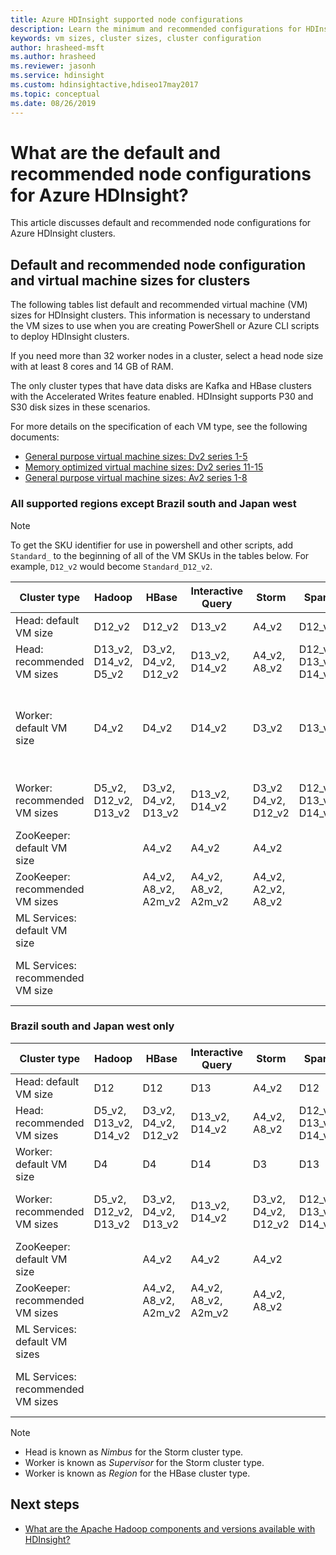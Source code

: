 ```yaml
---
title: Azure HDInsight supported node configurations
description: Learn the minimum and recommended configurations for HDInsight cluster nodes.
keywords: vm sizes, cluster sizes, cluster configuration
author: hrasheed-msft
ms.author: hrasheed
ms.reviewer: jasonh
ms.service: hdinsight
ms.custom: hdinsightactive,hdiseo17may2017
ms.topic: conceptual
ms.date: 08/26/2019
---
```

# What are the default and recommended node configurations for Azure HDInsight?

This article discusses default and recommended node configurations for Azure HDInsight clusters.

## Default and recommended node configuration and virtual machine sizes for clusters

The following tables list default and recommended virtual machine (VM) sizes for HDInsight clusters.  This information is necessary to understand the VM sizes to use when you are creating PowerShell or Azure CLI scripts to deploy HDInsight clusters. 

If you need more than 32 worker nodes in a cluster, select a head node size with at least 8 cores and 14 GB of RAM. 

The only cluster types that have data disks are Kafka and HBase clusters with the Accelerated Writes feature enabled. HDInsight supports P30 and S30 disk sizes in these scenarios.

For more details on the specification of each VM type, see the following documents:

* [General purpose virtual machine sizes: Dv2 series 1-5](https://docs.microsoft.com/azure/virtual-machines/linux/sizes-general#dv2-series)
* [Memory optimized virtual machine sizes: Dv2 series 11-15](https://docs.microsoft.com/azure/virtual-machines/linux/sizes-memory#dv2-series-11-15)
* [General purpose virtual machine sizes: Av2 series 1-8](https://docs.microsoft.com/azure/virtual-machines/linux/sizes-general#av2-series)

### All supported regions except Brazil south and Japan west

> [!Note]
> To get the SKU identifier for use in powershell and other scripts, add `Standard_` to the beginning of all of the VM SKUs in the tables below. For example, `D12_v2` would become `Standard_D12_v2`.

| Cluster type | Hadoop | HBase | Interactive Query | Storm | Spark | ML Server | Kafka |
|---|---|---|---|---|---|---|---|
| Head: default VM size | D12_v2 | D12_v2 | D13_v2 | A4_v2 | D12_v2 | D12_v2 | D3_v2 |
| Head: recommended VM sizes | D13_v2,<br/>D14_v2,<br/>D5_v2 | D3_v2,<br/>D4_v2,<br/>D12_v2 | D13_v2,<br/>D14_v2 | A4_v2,<br/>A8_v2 | D12_v2,<br/>D13_v2,<br/>D14_v2 | D12_v2,<br/>D13_v2,<br/>D14_v2 | D3_v2,<br/>D4_v2,<br/>D12_v2 |
| Worker: default VM size | D4_v2 | D4_v2 | D14_v2 | D3_v2 | D13_v2 | D4_v2 | 4 D12_v2 with 2 S30 disks per broker |
| Worker: recommended VM sizes | D5_v2,<br>D12_v2,<br/>D13_v2 | D3_v2,<br/>D4_v2,<br/>D13_v2 | D13_v2,<br/>D14_v2 | D3_v2<br/>D4_v2,<br/>D12_v2 | D12_v2,<br>D13_v2,<br>D14_v2 | D4_v2,<br/>D12_v2,<br>D13_v2,<br>D14_v2 | D3_v2,<br/>D4_v2,<br/>DS3_v2,<br/>DS4_v2 |
| ZooKeeper: default VM size |  | A4_v2 | A4_v2 | A4_v2 |  | A2_v2 | A4_v2 |
| ZooKeeper: recommended VM sizes |  | A4_v2, <br/>A8_v2, <br/>A2m_v2 | A4_v2,<br/>A8_v2,<br/>A2m_v2 | A4_v2,<br/>A2_v2,<br/>A8_v2 |  | A2_v2 | A4_v2,<br/> A8_v2,<br/>A2m_v2 |
| ML Services: default VM size |  |  |  |  |  | D4_v2 |  |
| ML Services: recommended VM size |  |  |  |  |  | D4_v2,<br/> D12_v2,<br/> D13_v2,<br/>D14_v2 |  |

### Brazil south and Japan west only

| Cluster type | Hadoop | HBase | Interactive Query | Storm | Spark | ML Services |
|---|---|---|---|---|---|---|
| Head: default VM size | D12 | D12 | D13 | A4_v2 | D12 | D12 |
| Head: recommended VM sizes | D5_v2,<br/> D13_v2,<br/> D14_v2 | D3_v2,<br/> D4_v2,<br/> D12_v2 | D13_v2,<br/> D14_v2 | A4_v2,<br/> A8_v2 | D12_v2,<br/> D13_v2,<br/> D14_v2 | D12_v2,<br/> D13_v2,<br/> D14_v2 |
| Worker: default VM size | D4 | D4 | D14 | D3 | D13 | D4 |
| Worker: recommended VM sizes | D5_v2,<br/> D12_v2,<br/> D13_v2 | D3_v2,<br/> D4_v2,<br/> D13_v2 | D13_v2,<br/> D14_v2 | D3_v2,<br/> D4_v2,<br/> D12_v2 | D12_v2,<br/> D13_v2,<br/> D14_v2 | D4_v2,<br/> D12_v2,<br/> D13_v2,<br/> D14_v2 |
| ZooKeeper: default VM size |  | A4_v2 | A4_v2 | A4_v2 |  | A2_v2 |
| ZooKeeper: recommended VM sizes |  | A4_v2,<br/> A8_v2,<br/> A2m_v2 | A4_v2,<br/> A8_v2,<br/> A2m_v2 | A4_v2,<br/> A8_v2 |  | A2_v2 |
| ML Services: default VM sizes |  |  |  |  |  | D4 |
| ML Services: recommended VM sizes |  |  |  |  |  | D4_v2,<br/> D12_v2,<br/> D13_v2,<br/> D14_v2 |

> [!NOTE]
> - Head is known as *Nimbus* for the Storm cluster type.
> - Worker is known as *Supervisor* for the Storm cluster type.
> - Worker is known as *Region* for the HBase cluster type.

## Next steps

* [What are the Apache Hadoop components and versions available with HDInsight?](hdinsight-component-versioning.md)
